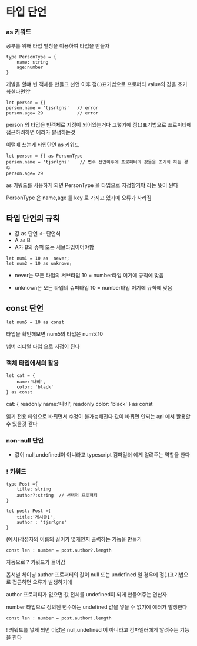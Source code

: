 # 타입 단언

### as 키워드

공부를 위해 타입 별칭을 이용하여 타입을 만들자

```
type PersonType = {
    name: string
    age:number
}
```

개발을 할떄 빈 객체를 만들고 선언 이후 점(.)표기법으로 프로퍼티 value의 값을 초기화한다면??

```
let person = {}
person.name = 'tjsrlgns'   // error
person.age= 29             // error
```

person 의 타입은 빈객체로 지정이 되어있는거다 
그렇기에 점(.)표기법으로 프로퍼티에 접근하려하면 에러가 발생하는것

이럴떄 쓰는게 타입단언 as 키워드

```
let person = {} as PersonType
person.name = 'tjsrlgns'    // 변수 선언이후에 프로퍼터의 값들을 초기화 하는 경우 
person.age= 29 
```

as 키워드를 사용하게 되면 PersonType 을 타입으로 지정할거야 라는 뜻이 된다

PersonType 은 name,age 를 key 로 가지고 있기에 오류가 사라짐

##  타입 단언의 규칙
 * 값 as 단언 <- 단언식
 * A as B
 * A가 B의 슈퍼 또는 서브타입이어야함 
```
let num1 = 10 as  never;  
let num2 = 10 as unknown; 
```
+ never는 모든 타입의 서브타입 10 = number타입 이기에 규칙에 맞음

+ unknown은 모든 타입의 슈퍼타입 10 = number타입 이기에 규칙에 맞음

## const 단언

```
let num5 = 10 as const 
```

타입을 확인해보면 num5의 타입은 num5:10 

넘버 리터럴 타입 으로 지정이 된다 

### 객체 타입에서의 활용 

```
let cat = {
    name:'나비',
    color: 'black'
} as const     
```

 cat: {
    readonly name:'나비',
    readonly color: 'black'
} as const     

읽기 전용 타입으로 바뀌면서 수정이 불가능해진다 
값이 바뀌면 안되는 api 에서 활용할 수 있을것 같다

### non-null 단언 

+ 값이 null,undefined이 아니라고 typescript 컴파일러 에게 알려주는 역할을 한다 

### ! 키워드

```
type Post ={
    title: string
    author?:string  // 선택적 프로퍼티
}

let post: Post ={
    title:'게시글1',
    author : 'tjsrlgns'
}
```

(예시)작성자의 이름의 길이가 몇개인지 출력하는 기능을 만들기
```
const len : number = post.author?.length  
```

자동으로 ? 키워드가 들어감 

옵셔널 체이닝 author 프로퍼티의 값이 null 또는 undefined 일 경우에 점(.)표기법으로  접근하면 오류가 발생하기에 

author 프로퍼티가 없으면 값 전체를 undefined이 되게 만들어주는 연산자

number 타입으로 정의된 변수에는 undefined 값을 넣을 수 없기에 에러가 발생한다 

```
const len : number = post.author!.length 
```

! 키워드를 넣게 되면 이값은 null,undefined 이 아니라고 컴파일러에게 알려주는 기능을 한다 
